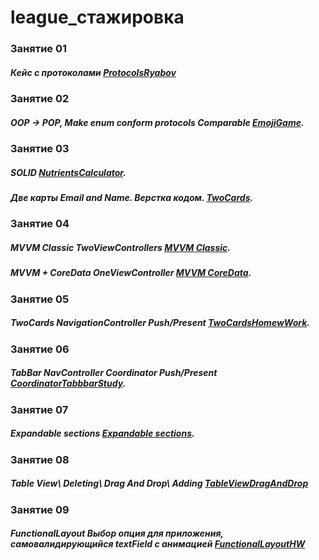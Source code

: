 # league_стажировка

### Занятие 01 
##### Кейс с протоколами [ProtocolsRyabov](https://github.com/VladimirRiabov/league/tree/main/ProtocolsRyabov/)

### Занятие 02
##### OOP -> POP, Make enum conform protocols Comparable [EmojiGame](https://github.com/VladimirRiabov/league/tree/main/EmojiGame/).

### Занятие 03
##### SOLID [NutrientsCalculator](https://github.com/VladimirRiabov/league/tree/main/NutrientsCalculator/).

##### Две карты Email and Name. Верстка кодом. [TwoCards](https://github.com/VladimirRiabov/league/tree/main/TwoCards).

### Занятие 04
##### MVVM Classic TwoViewControllers [MVVM Classic](https://github.com/VladimirRiabov/league/tree/main/MVVM%20Classic).

##### MVVM + CoreData OneViewController [MVVM CoreData](https://github.com/VladimirRiabov/league/tree/main/MVVM%20CoreData).

### Занятие 05
##### TwoCards NavigationController Push/Present [TwoCardsHomewWork](https://github.com/VladimirRiabov/league/tree/main/TwoCards5HoweWork).

### Занятие 06
##### TabBar NavController Coordinator Push/Present [CoordinatorTabbbarStudy](https://github.com/VladimirRiabov/league/tree/main/CoordinatorTabbbarStudy).

### Занятие 07
##### Expandable sections [Expandable sections](https://github.com/VladimirRiabov/league/tree/main/Expandable%20sections).

### Занятие 08
##### Table View\ Deleting\ Drag And Drop\ Adding [TableViewDragAndDrop](https://github.com/VladimirRiabov/league/tree/main/TableViewDragAndDrop)

### Занятие 09
##### FunctionalLayout Выбор опция для приложения, самовалидирующийся textField с анимацией [FunctionalLayoutHW](https://github.com/VladimirRiabov/league/tree/main/FunctionalLayoutHW/)


